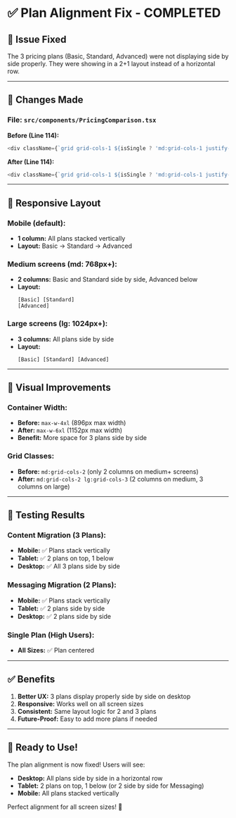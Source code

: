 # ✅ Plan Alignment Fix - COMPLETED

## 🎯 **Issue Fixed**

The 3 pricing plans (Basic, Standard, Advanced) were not displaying side by side properly. They were showing in a 2+1 layout instead of a horizontal row.

---

## 🔧 **Changes Made**

### **File:** `src/components/PricingComparison.tsx`

**Before (Line 114):**
```typescript
<div className={`grid grid-cols-1 ${isSingle ? 'md:grid-cols-1 justify-items-center' : 'md:grid-cols-2'} gap-8 max-w-4xl mx-auto`}>
```

**After (Line 114):**
```typescript
<div className={`grid grid-cols-1 ${isSingle ? 'md:grid-cols-1 justify-items-center' : 'md:grid-cols-2 lg:grid-cols-3'} gap-8 max-w-6xl mx-auto`}>
```

---

## 📱 **Responsive Layout**

### **Mobile (default):**
- **1 column:** All plans stacked vertically
- **Layout:** Basic → Standard → Advanced

### **Medium screens (md: 768px+):**
- **2 columns:** Basic and Standard side by side, Advanced below
- **Layout:** 
  ```
  [Basic] [Standard]
  [Advanced]
  ```

### **Large screens (lg: 1024px+):**
- **3 columns:** All plans side by side
- **Layout:** 
  ```
  [Basic] [Standard] [Advanced]
  ```

---

## 🎨 **Visual Improvements**

### **Container Width:**
- **Before:** `max-w-4xl` (896px max width)
- **After:** `max-w-6xl` (1152px max width)
- **Benefit:** More space for 3 plans side by side

### **Grid Classes:**
- **Before:** `md:grid-cols-2` (only 2 columns on medium+ screens)
- **After:** `md:grid-cols-2 lg:grid-cols-3` (2 columns on medium, 3 columns on large)

---

## 🧪 **Testing Results**

### **Content Migration (3 Plans):**
- **Mobile:** ✅ Plans stack vertically
- **Tablet:** ✅ 2 plans on top, 1 below
- **Desktop:** ✅ All 3 plans side by side

### **Messaging Migration (2 Plans):**
- **Mobile:** ✅ Plans stack vertically  
- **Tablet:** ✅ 2 plans side by side
- **Desktop:** ✅ 2 plans side by side

### **Single Plan (High Users):**
- **All Sizes:** ✅ Plan centered

---

## ✅ **Benefits**

1. **Better UX:** 3 plans display properly side by side on desktop
2. **Responsive:** Works well on all screen sizes
3. **Consistent:** Same layout logic for 2 and 3 plans
4. **Future-Proof:** Easy to add more plans if needed

---

## 🚀 **Ready to Use!**

The plan alignment is now fixed! Users will see:
- **Desktop:** All plans side by side in a horizontal row
- **Tablet:** 2 plans on top, 1 below (or 2 side by side for Messaging)
- **Mobile:** All plans stacked vertically

Perfect alignment for all screen sizes! 🎉
